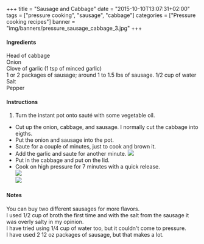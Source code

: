 +++
title = "Sausage and Cabbage"
date = "2015-10-10T13:07:31+02:00"
tags = ["pressure cooking", "sausage", "cabbage"]
categories = ["Pressure cooking recipes"]
banner = "img/banners/pressure_sausage_cabbage_3.jpg"
+++

#### Ingredients
Head of cabbage  
Onion  
Clove of garlic (1 tsp of minced garlic)  
1 or 2 packages of sausage; around 1 to 1.5 lbs of sausage.
1/2 cup of water
Salt  
Pepper   

#### Instructions
1. Turn the instant pot onto sauté with some vegetable oil.  
* Cut up the onion, cabbage, and sausage. I normally cut the cabbage into eigths.  
* Put the onion and sausage into the pot.  
* Saute for a couple of minutes, just to cook and brown it.  
* Add the garlic and saute for another minute.
![](/cook/img/banners/pressure_sausage_cabbage.jpg)  
* Put in the cabbage and put on the lid.  
* Cook on high pressure for 7 minutes with a quick release.    
![](/cook/img/banners/pressure_sausage_cabbage_2.jpg)  
![](/cook/img/banners/pressure_sausage_cabbage_3.jpg)  

#### Notes
You can buy two different sausages for more flavors.  
I used 1/2 cup of broth the first time and with the salt from the sausage it was overly salty in my opinion.  
I have tried using 1/4 cup of water too, but it couldn't come to pressure.  
I have used 2 12 oz packages of sausage, but that makes a lot.  

<br>
